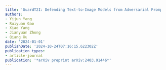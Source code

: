 ```yaml
---
title: 'GuardT2I: Defending Text-to-Image Models from Adversarial Prompts'
authors:
- Yijun Yang
- Ruiyuan Gao
- Xiao Yang
- Jianyuan Zhong
- Qiang Xu
date: '2024-01-01'
publishDate: '2024-10-24T07:16:15.622302Z'
publication_types:
- article-journal
publication: '*arXiv preprint arXiv:2403.01446*'
---
```

